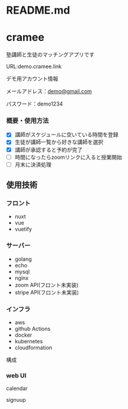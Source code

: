 # README.md

# cramee

塾講師と生徒のマッチングアプリです

URL:demo.cramee.link

デモ用アカウント情報

メールアドレス：demo@gmail.com

パスワード：demo1234

### 概要・使用方法

- [x]  講師がスケジュールに空いている時間を登録
- [x]  生徒が講師一覧から好きな講師を選択
- [x]  講師が承認すると予約が完了
- [ ]  時間になったらzoomリンクに入ると授業開始
- [ ]  月末に決済処理

## 使用技術

### フロント

- nuxt
- vue
- vuetify

### サーバー

- golang
- echo
- mysql
- nginx
- zoom API(フロント未実装)
- stripe API(フロント未実装)

### インフラ

- aws
- github Actions
- docker
- kubernetes
- cloudformation

構成

### web UI

calendar

signuup